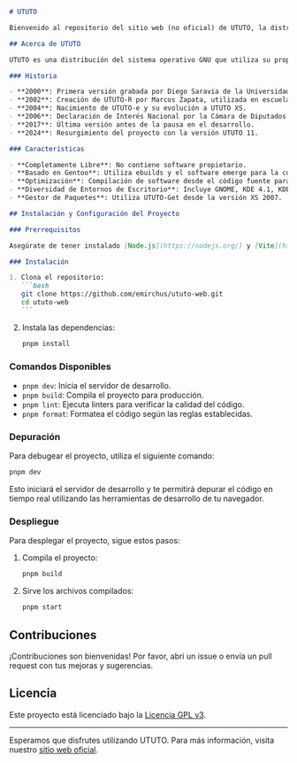 ````markdown
# UTUTO

Bienvenido al repositorio del sitio web (no oficial) de UTUTO, la distribución GNU/Linux completamente libre. Este proyecto está desarrollado utilizando NextJS y ReactJS.

## Acerca de UTUTO

UTUTO es una distribución del sistema operativo GNU que utiliza su propio núcleo Linux Libre. El nombre hace referencia a una especie de lagartija (Homonota borelli) del norte de Argentina. UTUTO fue la primera distribución reconocida como totalmente libre por el Proyecto GNU y es conocida por su capacidad de optimización y rendimiento.

### Historia

- **2000**: Primera versión grabada por Diego Saravia de la Universidad Nacional de Salta.
- **2002**: Creación de UTUTO-R por Marcos Zapata, utilizada en escuelas públicas de Buenos Aires.
- **2004**: Nacimiento de UTUTO-e y su evolución a UTUTO XS.
- **2006**: Declaración de Interés Nacional por la Cámara de Diputados de la Nación Argentina.
- **2017**: Última versión antes de la pausa en el desarrollo.
- **2024**: Resurgimiento del proyecto con la versión UTUTO 11.

### Características

- **Completamente Libre**: No contiene software propietario.
- **Basado en Gentoo**: Utiliza ebuilds y el software emerge para la compilación.
- **Optimización**: Compilación de software desde el código fuente para optimizar el rendimiento según el procesador.
- **Diversidad de Entornos de Escritorio**: Incluye GNOME, KDE 4.1, KDE 3.5, e Icewm.
- **Gestor de Paquetes**: Utiliza UTUTO-Get desde la versión XS 2007.

## Instalación y Configuración del Proyecto

### Prerrequisitos

Asegúrate de tener instalado [Node.js](https://nodejs.org/) y [Vite](https://vitejs.dev/).

### Instalación

1. Clona el repositorio:
   ```bash
   git clone https://github.com/emirchus/ututo-web.git
   cd ututo-web
   ```
````

2. Instala las dependencias:
   ```bash
   pnpm install
   ```

### Comandos Disponibles

- `pnpm dev`: Inicia el servidor de desarrollo.
- `pnpm build`: Compila el proyecto para producción.
- `pnpm lint`: Ejecuta linters para verificar la calidad del código.
- `pnpm format`: Formatea el código según las reglas establecidas.

### Depuración

Para debugear el proyecto, utiliza el siguiente comando:

```bash
pnpm dev
```

Esto iniciará el servidor de desarrollo y te permitirá depurar el código en tiempo real utilizando las herramientas de desarrollo de tu navegador.

### Despliegue

Para desplegar el proyecto, sigue estos pasos:

1. Compila el proyecto:

   ```bash
   pnpm build
   ```

2. Sirve los archivos compilados:
   ```bash
   pnpm start
   ```

## Contribuciones

¡Contribuciones son bienvenidas! Por favor, abri un issue o envía un pull request con tus mejoras y sugerencias.

## Licencia

Este proyecto está licenciado bajo la [Licencia GPL v3](LICENSE).

---

Esperamos que disfrutes utilizando UTUTO. Para más información, visita nuestro [sitio web oficial](https://ututo.org).
